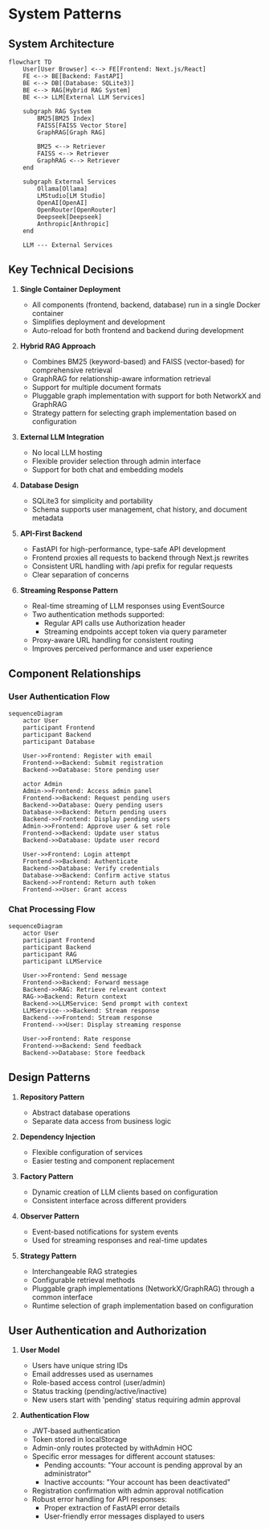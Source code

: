 # System Patterns

## System Architecture

```mermaid
flowchart TD
    User[User Browser] <--> FE[Frontend: Next.js/React]
    FE <--> BE[Backend: FastAPI]
    BE <--> DB[(Database: SQLite3)]
    BE <--> RAG[Hybrid RAG System]
    BE <--> LLM[External LLM Services]
    
    subgraph RAG System
        BM25[BM25 Index]
        FAISS[FAISS Vector Store]
        GraphRAG[Graph RAG]
        
        BM25 <--> Retriever
        FAISS <--> Retriever
        GraphRAG <--> Retriever
    end
    
    subgraph External Services
        Ollama[Ollama]
        LMStudio[LM Studio]
        OpenAI[OpenAI]
        OpenRouter[OpenRouter]
        Deepseek[Deepseek]
        Anthropic[Anthropic]
    end
    
    LLM --- External Services
```

## Key Technical Decisions

1. **Single Container Deployment**
   - All components (frontend, backend, database) run in a single Docker container
   - Simplifies deployment and development
   - Auto-reload for both frontend and backend during development

2. **Hybrid RAG Approach**
   - Combines BM25 (keyword-based) and FAISS (vector-based) for comprehensive retrieval
   - GraphRAG for relationship-aware information retrieval
   - Support for multiple document formats
   - Pluggable graph implementation with support for both NetworkX and GraphRAG
   - Strategy pattern for selecting graph implementation based on configuration

3. **External LLM Integration**
   - No local LLM hosting
   - Flexible provider selection through admin interface
   - Support for both chat and embedding models

4. **Database Design**
   - SQLite3 for simplicity and portability
   - Schema supports user management, chat history, and document metadata

5. **API-First Backend**
    - FastAPI for high-performance, type-safe API development
    - Frontend proxies all requests to backend through Next.js rewrites
    - Consistent URL handling with /api prefix for regular requests
    - Clear separation of concerns

6. **Streaming Response Pattern**
    - Real-time streaming of LLM responses using EventSource
    - Two authentication methods supported:
      - Regular API calls use Authorization header
      - Streaming endpoints accept token via query parameter
    - Proxy-aware URL handling for consistent routing
    - Improves perceived performance and user experience

## Component Relationships

### User Authentication Flow

```mermaid
sequenceDiagram
    actor User
    participant Frontend
    participant Backend
    participant Database
    
    User->>Frontend: Register with email
    Frontend->>Backend: Submit registration
    Backend->>Database: Store pending user
    
    actor Admin
    Admin->>Frontend: Access admin panel
    Frontend->>Backend: Request pending users
    Backend->>Database: Query pending users
    Database->>Backend: Return pending users
    Backend->>Frontend: Display pending users
    Admin->>Frontend: Approve user & set role
    Frontend->>Backend: Update user status
    Backend->>Database: Update user record
    
    User->>Frontend: Login attempt
    Frontend->>Backend: Authenticate
    Backend->>Database: Verify credentials
    Database->>Backend: Confirm active status
    Backend->>Frontend: Return auth token
    Frontend->>User: Grant access
```

### Chat Processing Flow

```mermaid
sequenceDiagram
    actor User
    participant Frontend
    participant Backend
    participant RAG
    participant LLMService
    
    User->>Frontend: Send message
    Frontend->>Backend: Forward message
    Backend->>RAG: Retrieve relevant context
    RAG->>Backend: Return context
    Backend->>LLMService: Send prompt with context
    LLMService-->>Backend: Stream response
    Backend-->>Frontend: Stream response
    Frontend-->>User: Display streaming response
    
    User->>Frontend: Rate response
    Frontend->>Backend: Send feedback
    Backend->>Database: Store feedback
```

## Design Patterns

1. **Repository Pattern**
   - Abstract database operations
   - Separate data access from business logic

2. **Dependency Injection**
   - Flexible configuration of services
   - Easier testing and component replacement

3. **Factory Pattern**
   - Dynamic creation of LLM clients based on configuration
   - Consistent interface across different providers

4. **Observer Pattern**
   - Event-based notifications for system events
   - Used for streaming responses and real-time updates

5. **Strategy Pattern**
   - Interchangeable RAG strategies
   - Configurable retrieval methods
   - Pluggable graph implementations (NetworkX/GraphRAG) through a common interface
   - Runtime selection of graph implementation based on configuration

## User Authentication and Authorization

1. **User Model**
   - Users have unique string IDs
   - Email addresses used as usernames
   - Role-based access control (user/admin)
   - Status tracking (pending/active/inactive)
   - New users start with 'pending' status requiring admin approval

2. **Authentication Flow**
   - JWT-based authentication
   - Token stored in localStorage
   - Admin-only routes protected by withAdmin HOC
   - Specific error messages for different account statuses:
     - Pending accounts: "Your account is pending approval by an administrator"
     - Inactive accounts: "Your account has been deactivated"
   - Registration confirmation with admin approval notification
   - Robust error handling for API responses:
     - Proper extraction of FastAPI error details
     - User-friendly error messages displayed to users